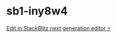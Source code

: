 # sb1-iny8w4

[Edit in StackBlitz next generation editor ⚡️](https://stackblitz.com/~/github.com/alimkhadzievahmad/sb1-iny8w4)